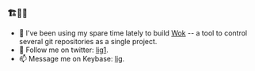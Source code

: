 ### 🏗️🚢🏃

- 🔭 I've been using my spare time lately to build [Wok](https://github.com/lig/wok) -- a tool to control several git repositories as a single project.
- 💬 Follow me on twitter: [lig1](https://twitter.com/lig1).
- 📫 Message me on Keybase: [lig](https://keybase.io/lig).

<!--
**lig/lig** is a ✨ _special_ ✨ repository because its `README.md` (this file) appears on your GitHub profile.

Here are some ideas to get you started:

- 🔭 I’m currently working on ...
- 🌱 I’m currently learning ...
- 👯 I’m looking to collaborate on ...
- 🤔 I’m looking for help with ...
- 💬 Ask me about ...
- 📫 How to reach me: ...
- 😄 Pronouns: ...
- ⚡ Fun fact: ...
-->
